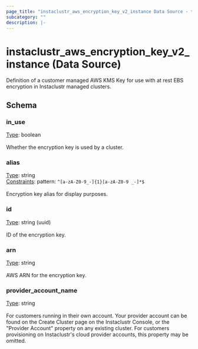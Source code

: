 ```yaml
---
page_title: "instaclustr_aws_encryption_key_v2_instance Data Source - terraform-provider-instaclustr"
subcategory: ""
description: |-
---
```


# instaclustr_aws_encryption_key_v2_instance (Data Source)
Definition of a customer managed AWS KMS Key for use with at rest EBS encryption in Instaclustr managed clusters.

## Schema
### in_use<br>
<ins>Type</ins>: boolean<br>
<br>Whether the encryption key is used by a cluster.
### alias<br>
<ins>Type</ins>: string<br>
<ins>Constraints</ins>: pattern: `^[a-zA-Z0-9_-]{1}[a-zA-Z0-9 _-]*$`<br><br>Encryption key alias for display purposes.
### id<br>
<ins>Type</ins>: string (uuid)<br>
<br>ID of the encryption key.
### arn<br>
<ins>Type</ins>: string<br>
<br>AWS ARN for the encryption key.
### provider_account_name<br>
<ins>Type</ins>: string<br>
<br>For customers running in their own account. Your provider account can be found on the Create Cluster page on the Instaclustr Console, or the "Provider Account" property on any existing cluster. For customers provisioning on Instaclustr's cloud provider accounts, this property may be omitted.

